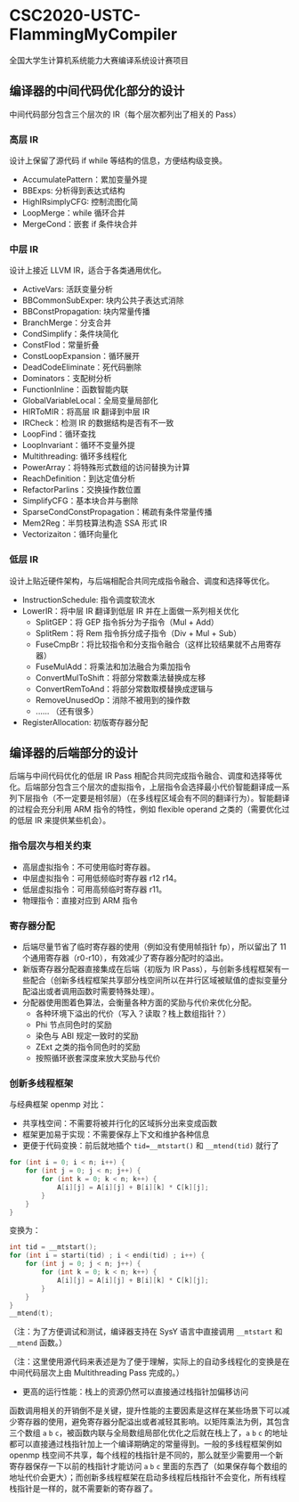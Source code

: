# CSC2020-USTC-FlammingMyCompiler

全国大学生计算机系统能力大赛编译系统设计赛项目

## 编译器的中间代码优化部分的设计

中间代码部分包含三个层次的 IR（每个层次都列出了相关的 Pass）

### 高层 IR

设计上保留了源代码 if while 等结构的信息，方便结构级变换。

* AccumulatePattern：累加变量外提
* BBExps: 分析得到表达式结构
* HighIRsimplyCFG: 控制流图化简
* LoopMerge：while 循环合并
* MergeCond：嵌套 if 条件块合并
  
### 中层 IR

设计上接近 LLVM IR，适合于各类通用优化。

* ActiveVars: 活跃变量分析
* BBCommonSubExper: 块内公共子表达式消除
* BBConstPropagation: 块内常量传播
* BranchMerge：分支合并
* CondSimplify：条件块简化
* ConstFlod：常量折叠
* ConstLoopExpansion：循环展开
* DeadCodeEliminate：死代码删除
* Dominators：支配树分析
* FunctionInline：函数智能内联
* GlobalVariableLocal：全局变量局部化
* HIRToMIR：将高层 IR 翻译到中层 IR
* IRCheck：检测 IR 的数据结构是否有不一致
* LoopFind：循环查找
* LoopInvariant：循环不变量外提
* Multithreading: 循环多线程化
* PowerArray：将特殊形式数组的访问替换为计算
* ReachDefinition：到达定值分析
* RefactorParlins：交换操作数位置
* SimplifyCFG：基本块合并与删除
* SparseCondConstPropagation：稀疏有条件常量传播
* Mem2Reg：半剪枝算法构造 SSA 形式 IR
* Vectorizaiton：循环向量化

### 低层 IR

设计上贴近硬件架构，与后端相配合共同完成指令融合、调度和选择等优化。

* InstructionSchedule: 指令调度软流水
* LowerIR：将中层 IR 翻译到低层 IR 并在上面做一系列相关优化
  * SplitGEP：将 GEP 指令拆分为子指令（Mul + Add）
  * SplitRem：将 Rem 指令拆分成子指令（Div + Mul + Sub）
  * FuseCmpBr：将比较指令和分支指令融合（这样比较结果就不占用寄存器）
  * FuseMulAdd：将乘法和加法融合为乘加指令
  * ConvertMulToShift：将部分常数乘法替换成左移
  * ConvertRemToAnd：将部分常数取模替换成逻辑与
  * RemoveUnusedOp：消除不被用到的操作数
  * ...... （还有很多）
* RegisterAllocation: 初版寄存器分配

## 编译器的后端部分的设计

后端与中间代码优化的低层 IR Pass 相配合共同完成指令融合、调度和选择等优化。后端部分包含三个层次的虚拟指令，上层指令会选择最小代价智能翻译成一系列下层指令（不一定要是相邻层）（在多线程区域会有不同的翻译行为）。智能翻译的过程会充分利用 ARM 指令的特性，例如 flexible operand 之类的（需要优化过的低层 IR 来提供某些机会）。

### 指令层次与相关约束

* 高层虚拟指令：不可使用临时寄存器。
* 中层虚拟指令：可用低频临时寄存器 r12 r14。
* 低层虚拟指令：可用高频临时寄存器 r11。
* 物理指令：直接对应到 ARM 指令

### 寄存器分配

* 后端尽量节省了临时寄存器的使用（例如没有使用帧指针 fp），所以留出了 11 个通用寄存器（r0-r10），有效减少了寄存器分配时的溢出。
* 新版寄存器分配器直接集成在后端（初版为 IR Pass），与创新多线程框架有一些配合（创新多线程框架共享部分栈空间所以在并行区域被赋值的虚拟变量分配溢出或者调用函数时需要特殊处理）。
* 分配器使用图着色算法，会衡量各种方面的奖励与代价来优化分配。
  * 各种环境下溢出的代价（写入？读取？栈上数组指针？）
  * Phi 节点同色时的奖励
  * 染色与 ABI 规定一致时的奖励
  * ZExt 之类的指令同色时的奖励
  * 按照循环嵌套深度来放大奖励与代价

### 创新多线程框架

与经典框架 openmp 对比：

* 共享栈空间：不需要将被并行化的区域拆分出来变成函数
* 框架更加易于实现：不需要保存上下文和维护各种信息
* 更便于代码变换：前后就地插个 `tid=__mtstart()` 和 `__mtend(tid)` 就行了

```C
for (int i = 0; i < n; i++) {
    for (int j = 0; j < n; j++) {
        for (int k = 0; k < n; k++) {
            A[i][j] = A[i][j] + B[i][k] * C[k][j];
        }
    }
}
```

变换为：

```C
int tid = __mtstart(); 
for (int i = starti(tid) ; i < endi(tid) ; i++) {
    for (int j = 0; j < n; j++) {
        for (int k = 0; k < n; k++) {
            A[i][j] = A[i][j] + B[i][k] * C[k][j];
        }
    }
}
__mtend(t);
```

（注：为了方便调试和测试，编译器支持在 SysY 语言中直接调用 `__mtstart` 和 `__mtend` 函数。）

（注：这里使用源代码来表述是为了便于理解，实际上的自动多线程化的变换是在中间代码层次上由 Multithreading Pass 完成的。）

* 更高的运行性能：栈上的资源仍然可以直接通过栈指针加偏移访问

函数调用相关的开销倒不是关键，提升性能的主要因素是这样在某些场景下可以减少寄存器的使用，避免寄存器分配溢出或者减轻其影响。以矩阵乘法为例，其包含三个数组 `a` `b` `c`，被函数内联与全局数组局部化优化之后就在栈上了，`a` `b` `c` 的地址都可以直接通过栈指针加上一个编译期确定的常量得到。一般的多线程框架例如 openmp 栈空间不共享，每个线程的栈指针是不同的，那么就至少需要用一个新寄存器保存一下以前的栈指针才能访问 `a` `b` `c` 里面的东西了（如果保存每个数组的地址代价会更大）；而创新多线程框架在启动多线程后栈指针不会变化，所有线程栈指针是一样的，就不需要新的寄存器了。
